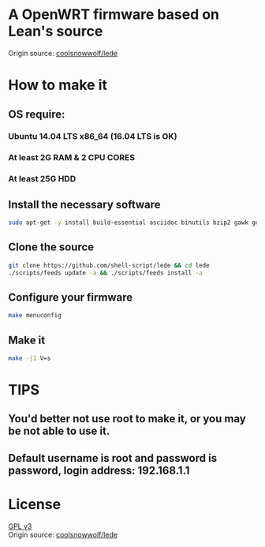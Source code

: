 # A OpenWRT firmware based on Lean's source
Origin source: [coolsnowwolf/lede](https://github.com/coolsnowwolf/lede)

# How to make it
## OS require:
### Ubuntu 14.04 LTS x86_64 (16.04 LTS is OK)
### At least 2G RAM & 2 CPU CORES
### At least 25G HDD

## Install the necessary software
```bash
sudo apt-get -y install build-essential asciidoc binutils bzip2 gawk gettext git libncurses5-dev libz-dev patch unzip zlib1g-dev lib32gcc1 libc6-dev-i386 subversion flex uglifyjs git-core gcc-multilib p7zip p7zip-full msmtp libssl-dev texinfo libglib2.0-dev xmlto qemu-utils upx libelf-dev autoconf automake libtool autopoint
```

## Clone the source
```bash
git clone https://github.com/shell-script/lede && cd lede
./scripts/feeds update -a && ./scripts/feeds install -a
```

## Configure your firmware
```bash
make menuconfig
```

## Make it
```bash
make -j1 V=s
```

# TIPS
## You'd better not use root to make it, or you may be not able to use it.
## Default username is root and password is password, login address: 192.168.1.1

# License
[GPL v3](https://github.com/shell-script/lede/blob/master/LICENSE)<br>
Origin source: [coolsnowwolf/lede](https://github.com/coolsnowwolf/lede)
